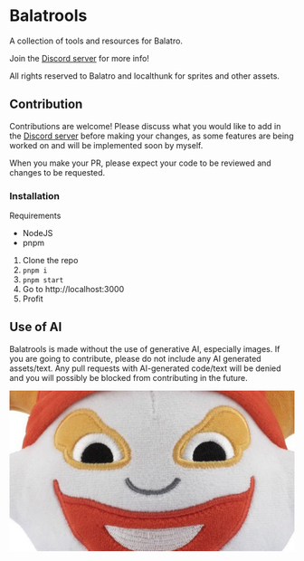# Balatrools

A collection of tools and resources for Balatro.

Join the [Discord server](https://discord.gg/cAbXMwQ4sz) for more info!

All rights reserved to Balatro and localthunk for sprites and other assets.

## Contribution

Contributions are welcome! Please discuss what you would like to add in the [Discord server](https://discord.gg/cAbXMwQ4sz) before making your changes, as some features are being worked on and will be implemented soon by myself.

When you make your PR, please expect your code to be reviewed and changes to be requested.

### Installation

Requirements
- NodeJS
- pnpm

1. Clone the repo
2. `pnpm i`
3. `pnpm start`
4. Go to http://localhost:3000
5. Profit

## Use of AI

Balatrools is made without the use of generative AI, especially images. If you are going to contribute, please do not include any AI generated assets/text. Any pull requests with AI-generated code/text will be denied and you will possibly be blocked from contributing in the future.

![jimbo](public/jimbo.jpg)
